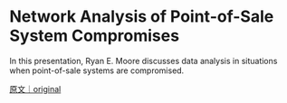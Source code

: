 
# Network Analysis of Point-of-Sale System Compromises

In this presentation, Ryan E. Moore discusses data analysis in situations when point-of-sale systems are compromised.

[原文｜original](https://insights.sei.cmu.edu/library/network-analysis-of-point-of-sale-system-compromises/)
        